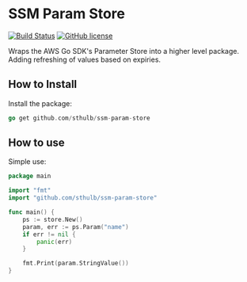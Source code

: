 # SSM Param Store

[![Build Status](https://travis-ci.org/sthulb/ssm-param-store.svg?branch=master)](https://travis-ci.org/sthulb/ssm-param-store)
[![GitHub license](https://img.shields.io/github/license/sthulb/ssm-param-store.svg)](https://github.com/sthulb/ssm-param-store/blob/master/LICENSE)

Wraps the AWS Go SDK's Parameter Store into a higher level package. Adding refreshing of values based on expiries.


## How to Install

Install the package:
```go
go get github.com/sthulb/ssm-param-store
```

## How to use

Simple use:
```go
package main

import "fmt"
import "github.com/sthulb/ssm-param-store"

func main() {
    ps := store.New()
    param, err := ps.Param("name")
    if err != nil {
        panic(err)
    }

    fmt.Print(param.StringValue())
}
```